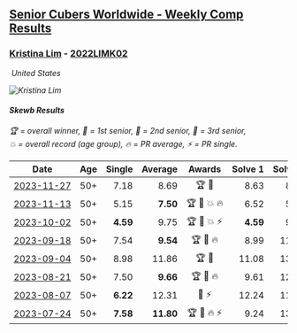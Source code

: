 <style>table {white-space: nowrap;}</style>
<link rel="stylesheet" type="text/css" href="/scw-comp/css/flags.css" />

## [Senior Cubers Worldwide - Weekly Comp Results](/scw-comp/results/)
### [Kristina Lim](README.md) - [2022LIMK02](https://www.worldcubeassociation.org/persons/2022LIMK02?event=skewb)

<i class="flag flag-US" />&nbsp;United States

![Kristina Lim](1670987100.jpg)

#### Skewb Results

<span style="white-space: nowrap;">🏆 = overall winner</span>, <span style="white-space: nowrap;">🥇 = 1st senior</span>, <span style="white-space: nowrap;">🥈 = 2nd senior</span>, <span style="white-space: nowrap;">🥉 = 3rd senior</span>, <span style="white-space: nowrap;">💥 = overall record (age group)</span>, <span style="white-space: nowrap;">🔥 = PR average</span>, <span style="white-space: nowrap;">⚡ = PR single</span>.

| Date | Age | Single | Average | Awards | Solve 1 | Solve 2 | Solve 3 | Solve 4 | Solve 5 | Video |
| :--: | :--: | --: | --: | :--: | --: | --: | --: | --: | --: | :-- |
| [2023-11-27](../../results/2023-11-27/skewb.md) | 50+ | 7.18 | 8.69 | 🏆 🥇 | 8.63 | 8.98 | 9.48 | 7.18 | 8.46 | [Desktop](https://www.facebook.com/1045330593/videos/320368430913817) / [Mobile](https://m.facebook.com/1045330593/videos/320368430913817) |
| [2023-11-13](../../results/2023-11-13/skewb.md) | 50+ | 5.15 | **7.50** | 🏆 🥇 💥 🔥 | 6.52 | 5.15 | 7.69 | 8.30 | 10.36 | [Desktop](https://www.facebook.com/1045330593/videos/893337142032837) / [Mobile](https://m.facebook.com/1045330593/videos/893337142032837) |
| [2023-10-02](../../results/2023-10-02/skewb.md) | 50+ | **4.59** | 9.75 | 🏆 🥇 💥 ⚡ | **4.59** | 9.25 | 18.68 | 10.89 | 9.11 | [Desktop](https://www.facebook.com/1045330593/videos/1189294102457209) / [Mobile](https://m.facebook.com/1045330593/videos/1189294102457209) |
| [2023-09-18](../../results/2023-09-18/skewb.md) | 50+ | 7.54 | **9.54** | 🏆 🥇 🔥 | 8.99 | 11.93 | 7.81 | 7.54 | 11.82 | [Desktop](https://www.facebook.com/1045330593/videos/1376004096646441) / [Mobile](https://m.facebook.com/1045330593/videos/1376004096646441) |
| [2023-09-04](../../results/2023-09-04/skewb.md) | 50+ | 8.98 | 11.86 | 🏆 🥇 | 11.08 | 13.42 | 8.98 | 11.39 | 13.12 | [Desktop](https://www.facebook.com/1045330593/videos/840689274439068) / [Mobile](https://m.facebook.com/1045330593/videos/840689274439068) |
| [2023-08-21](../../results/2023-08-21/skewb.md) | 50+ | 7.50 | **9.66** | 🏆 🥇 🔥 | 9.61 | 12.27 | 10.39 | 7.50 | 8.97 | [Desktop](https://www.facebook.com/1045330593/videos/856026029505353) / [Mobile](https://m.facebook.com/1045330593/videos/856026029505353) |
| [2023-08-07](../../results/2023-08-07/skewb.md) | 50+ | **6.22** | 12.31 | 🥉 ⚡ | 12.24 | 11.23 | 15.04 | **6.22** | 13.46 | [Desktop](https://www.facebook.com/1045330593/videos/1335015870730126) / [Mobile](https://m.facebook.com/1045330593/videos/1335015870730126) |
| [2023-07-24](../../results/2023-07-24/skewb.md) | 50+ | **7.58** | **11.80** | 🏆 🥇 🔥 ⚡ | 9.24 | 13.21 | 12.95 | **7.58** | 14.32 | [Desktop](https://www.facebook.com/1045330593/videos/280770438030179) / [Mobile](https://m.facebook.com/1045330593/videos/280770438030179) |


<!-- Global site tag (gtag.js) - Google Analytics -->
<script async src="https://www.googletagmanager.com/gtag/js?id=UA-86348435-3"></script>
<script>window.dataLayer = window.dataLayer || []; function gtag() {dataLayer.push(arguments);} gtag('js', new Date()); gtag('config', 'UA-86348435-3');</script>

